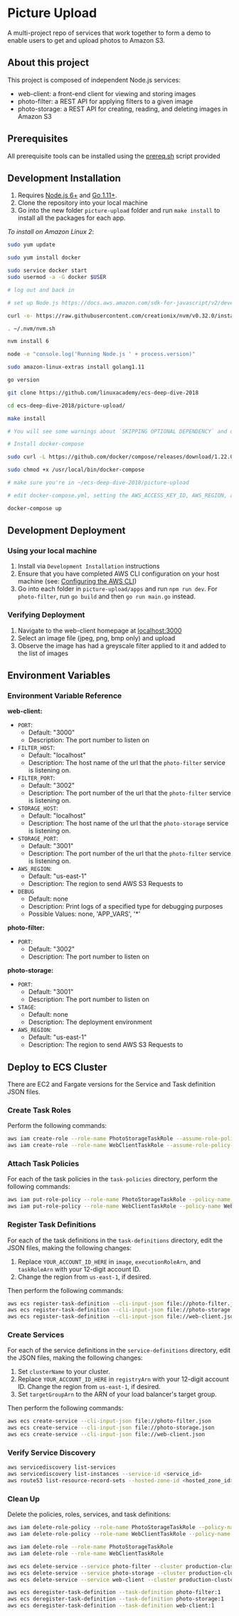 # Picture Upload

A multi-project repo of services that work together to form a demo to enable users to get and upload photos to Amazon S3.

## About this project

This project is composed of independent Node.js services:

- web-client: a front-end client for viewing and storing images
- photo-filter: a REST API for applying filters to a given image
- photo-storage: a REST API for creating, reading, and deleting images in Amazon S3

## Prerequisites

All prerequisite tools can be installed using the [prereq.sh](prereq.sh) script provided

## Development Installation

1. Requires [Node.js 6+](https://nodejs.org) and [Go 1.11+](https://golang.org).
1. Clone the repository into your local machine
1. Go into the new folder `picture-upload` folder and run `make install` to install all the packages for each app.

*To install on Amazon Linux 2*:

```sh
sudo yum update

sudo yum install docker

sudo service docker start
sudo usermod -a -G docker $USER

# log out and back in

# set up Node.js https://docs.aws.amazon.com/sdk-for-javascript/v2/developer-guide/setting-up-node-on-ec2-instance.html

curl -o- https://raw.githubusercontent.com/creationix/nvm/v0.32.0/install.sh | bash

. ~/.nvm/nvm.sh

nvm install 6

node -e "console.log('Running Node.js ' + process.version)"

sudo amazon-linux-extras install golang1.11

go version

git clone https://github.com/linuxacademy/ecs-deep-dive-2018

cd ecs-deep-dive-2018/picture-upload/

make install

# You will see some warnings about `SKIPPING OPTIONAL DEPENDENCY` and deprecated modules. These can be safely ignored.

# Install docker-compose

sudo curl -L https://github.com/docker/compose/releases/download/1.22.0/docker-compose-Linux-x86_64 -o /usr/local/bin/docker-compose

sudo chmod +x /usr/local/bin/docker-compose

# make sure you're in ~/ecs-deep-dive-2018/picture-upload

# edit docker-compose.yml, setting the AWS_ACCESS_KEY_ID, AWS_REGION, and AWS_SECRET_ACCESS_KEY values 

docker-compose up
```

## Development Deployment

### Using your local machine

1. Install via `Development Installation` instructions
1. Ensure that you have completed AWS CLI configuration on your host machine (see: [Configuring the AWS CLI](http://docs.aws.amazon.com/cli/latest/userguide/cli-chap-getting-started.html))
1. Go into each folder in `picture-upload/apps` and run `npm run dev`. For `photo-filter`, run `go build` and then `go run main.go` instead.

### Verifying Deployment

1. Navigate to the web-client homepage at [localhost:3000](localhost:3000)
2. Select an image file (jpeg, png, bmp only) and upload
3. Observe the image has had a greyscale filter applied to it and added to the list of images

## Environment Variables

### Environment Variable Reference

**web-client:**

- `PORT`:
  - Default: "3000"
  - Description: The port number to listen on
- `FILTER_HOST`:
  - Default: "localhost"
  - Description: The host name of the url that the `photo-filter` service is listening on.
- `FILTER_PORT`:
  - Default: "3002"
  - Description: The port number of the url that the `photo-filter` service is listening on.
- `STORAGE_HOST`:
  - Default: "localhost"
  - Description: The host name of the url that the `photo-storage` service is listening on.
- `STORAGE_PORT`:
  - Default: "3001"
  - Description: The port number of the url that the `photo-filter` service is listening on.
- `AWS_REGION`:
  - Default: "us-east-1"
  - Description: The region to send AWS S3 Requests to
- `DEBUG`
  - Default: none
  - Description: Print logs of a specified type for debugging purposes
  - Possible Values: none, 'APP_VARS', '*'

**photo-filter:**

- `PORT`:
  - Default: "3002"
  - Description: The port number to listen on

**photo-storage:**

- `PORT`:
  - Default: "3001"
  - Description: The port number to listen on
- `STAGE`:
  - Default: none
  - Description: The deployment environment
- `AWS_REGION`:
  - Default: "us-east-1"
  - Description: The region to send AWS S3 Requests to

## Deploy to ECS Cluster

There are EC2 and Fargate versions for the Service and Task definition JSON files.

### Create Task Roles

Perform the following commands:

```sh
aws iam create-role --role-name PhotoStorageTaskRole --assume-role-policy-document file://assume-role.json
aws iam create-role --role-name WebClientTaskRole --assume-role-policy-document file://assume-role.json
```

### Attach Task Policies

For each of the task policies in the `task-policies` directory, perform the following commands:

```sh
aws iam put-role-policy --role-name PhotoStorageTaskRole --policy-name PhotoStorageTaskPolicy --policy-document file://photo-storage.json
aws iam put-role-policy --role-name WebClientTaskRole --policy-name WebClientTaskPolicy --policy-document file://web-client.json
```

### Register Task Definitions

For each of the task definitions in the `task-definitions` directory, edit the JSON files, making the following changes:

1. Replace `YOUR_ACCOUNT_ID_HERE` in `image`, `executionRoleArn`, and `taskRoleArn` with your 12-digit account ID.
1. Change the region from `us-east-1`, if desired.

Then perform the following commands:

```sh
aws ecs register-task-definition --cli-input-json file://photo-filter.json
aws ecs register-task-definition --cli-input-json file://photo-storage.json
aws ecs register-task-definition --cli-input-json file://web-client.json
```

### Create Services

For each of the service definitions in the `service-definitions` directory, edit the JSON files, making the following changes:

1. Set `clusterName` to your cluster.
1. Replace `YOUR_ACCOUNT_ID_HERE` in `registryArn` with your 12-digit account ID. Change the region from `us-east-1`, if desired.
1. Set `targetGroupArn` to the ARN of your load balancer's target group.

Then perform the following commands:

```sh
aws ecs create-service --cli-input-json file://photo-filter.json
aws ecs create-service --cli-input-json file://photo-storage.json
aws ecs create-service --cli-input-json file://web-client.json
```

### Verify Service Discovery

```sh
aws servicediscovery list-services
aws servicediscovery list-instances --service-id <service_id>
aws route53 list-resource-record-sets --hosted-zone-id <hosted_zone_id>
```

### Clean Up

Delete the policies, roles, services, and task definitions:

```sh
aws iam delete-role-policy --role-name PhotoStorageTaskRole --policy-name PhotoStorageTaskPolicy
aws iam delete-role-policy --role-name WebClientTaskRole --policy-name WebClientTaskPolicy

aws iam delete-role --role-name PhotoStorageTaskRole
aws iam delete-role --role-name WebClientTaskRole

aws ecs delete-service --service photo-filter --cluster production-cluster
aws ecs delete-service --service photo-storage --cluster production-cluster
aws ecs delete-service --service web-client --cluster production-cluster

aws ecs deregister-task-definition --task-definition photo-filter:1
aws ecs deregister-task-definition --task-definition photo-storage:1
aws ecs deregister-task-definition --task-definition web-client:1
```
